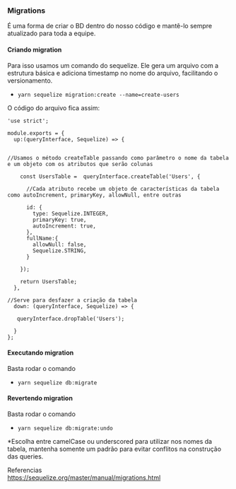### Migrations  

É uma forma de criar o BD dentro do nosso código e mantê-lo sempre atualizado para toda a equipe.  

#### Criando migration  

Para isso usamos um comando do sequelize. Ele gera um arquivo com a estrutura básica e adiciona timestamp no nome do arquivo, facilitando o versionamento.  

* ` yarn sequelize migration:create --name=create-users `  
 
O código do arquivo fica assim:  
~~~
'use strict';

module.exports = {
  up:(queryInterface, Sequelize) => {


//Usamos o método createTable passando como parâmetro o nome da tabela e um objeto com os atributos que serão colunas

    const UsersTable =  queryInterface.createTable('Users', {

      //Cada atributo recebe um objeto de características da tabela como autoIncrement, primaryKey, allowNull, entre outras

      id: {
        type: Sequelize.INTEGER,
        primaryKey: true,
        autoIncrement: true,
      },
      fullName:{
        allowNull: false,
        Sequelize.STRING,
      } 
      
    });

    return UsersTable;
  },

//Serve para desfazer a criação da tabela
  down: (queryInterface, Sequelize) => {

   queryInterface.dropTable('Users');

  }
};
~~~  

#### Executando migration  

Basta rodar o comando

* ` yarn sequelize db:migrate `  

#### Revertendo migration  

Basta rodar o comando 

* ` yarn sequelize db:migrate:undo `  


*Escolha entre camelCase ou underscored para utilizar nos nomes da tabela, mantenha somente um padrão para evitar conflitos na construção das queries.  

Referencias  
https://sequelize.org/master/manual/migrations.html